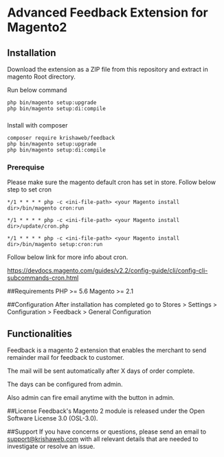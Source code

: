 # Advanced Feedback Extension for Magento2

## Installation

Download the extension as a ZIP file from this repository and extract in magento Root directory.

Run below command
```
php bin/magento setup:upgrade
php bin/magento setup:di:compile
```

###
Install with composer
```
composer require krishaweb/feedback
php bin/magento setup:upgrade
php bin/magento setup:di:compile
```
### Prerequise
Please make sure the magento default cron has set in store.
Follow below step to set cron 

```
*/1 * * * * php -c <ini-file-path> <your Magento install dir>/bin/magento cron:run

*/1 * * * * php -c <ini-file-path> <your Magento install dir>/update/cron.php

*/1 * * * * php -c <ini-file-path> <your Magento install dir>/bin/magento setup:cron:run
```

Follow below link for more info about cron.

https://devdocs.magento.com/guides/v2.2/config-guide/cli/config-cli-subcommands-cron.html



##Requirements
PHP >= 5.6
Magento >= 2.1


##Configuration
After installation has completed go to Stores > Settings > Configuration > Feedback > General Configuration

## Functionalities
Feedback is a magento 2 extension that enables the merchant to send remainder mail for feedback to customer.

The mail will be sent automatically after X days of order complete.

The days can be configured from admin.

Also admin can fire email anytime with the button in admin.


##License
Feedback's Magento 2 module is released under the Open Software License 3.0 (OSL-3.0).

##Support
If you have concerns or questions, please send an email to support@krishaweb.com with all relevant details that are needed to investigate or resolve an issue.










